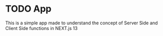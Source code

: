 # TODO App

This is a simple app made to understand the concept of Server Side and Client Side functions in NEXT.js 13